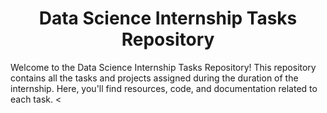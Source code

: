 <h1 align="center">Data Science Internship Tasks Repository</h1>

<p align="left"> Welcome to the Data Science Internship Tasks Repository! This repository contains all the tasks and projects assigned during the duration of the internship. Here, you'll find resources, code, and documentation related to each task. < </p>
